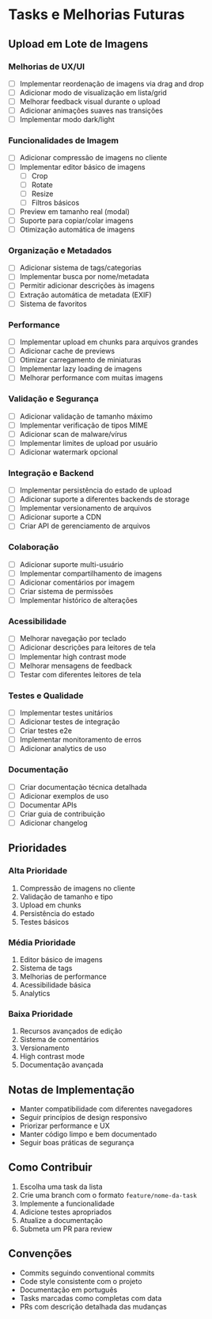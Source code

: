 # Tasks e Melhorias Futuras

## Upload em Lote de Imagens

### Melhorias de UX/UI
- [ ] Implementar reordenação de imagens via drag and drop
- [ ] Adicionar modo de visualização em lista/grid
- [ ] Melhorar feedback visual durante o upload
- [ ] Adicionar animações suaves nas transições
- [ ] Implementar modo dark/light

### Funcionalidades de Imagem
- [ ] Adicionar compressão de imagens no cliente
- [ ] Implementar editor básico de imagens
  - [ ] Crop
  - [ ] Rotate
  - [ ] Resize
  - [ ] Filtros básicos
- [ ] Preview em tamanho real (modal)
- [ ] Suporte para copiar/colar imagens
- [ ] Otimização automática de imagens

### Organização e Metadados
- [ ] Adicionar sistema de tags/categorias
- [ ] Implementar busca por nome/metadata
- [ ] Permitir adicionar descrições às imagens
- [ ] Extração automática de metadata (EXIF)
- [ ] Sistema de favoritos

### Performance
- [ ] Implementar upload em chunks para arquivos grandes
- [ ] Adicionar cache de previews
- [ ] Otimizar carregamento de miniaturas
- [ ] Implementar lazy loading de imagens
- [ ] Melhorar performance com muitas imagens

### Validação e Segurança
- [ ] Adicionar validação de tamanho máximo
- [ ] Implementar verificação de tipos MIME
- [ ] Adicionar scan de malware/vírus
- [ ] Implementar limites de upload por usuário
- [ ] Adicionar watermark opcional

### Integração e Backend
- [ ] Implementar persistência do estado de upload
- [ ] Adicionar suporte a diferentes backends de storage
- [ ] Implementar versionamento de arquivos
- [ ] Adicionar suporte a CDN
- [ ] Criar API de gerenciamento de arquivos

### Colaboração
- [ ] Adicionar suporte multi-usuário
- [ ] Implementar compartilhamento de imagens
- [ ] Adicionar comentários por imagem
- [ ] Criar sistema de permissões
- [ ] Implementar histórico de alterações

### Acessibilidade
- [ ] Melhorar navegação por teclado
- [ ] Adicionar descrições para leitores de tela
- [ ] Implementar high contrast mode
- [ ] Melhorar mensagens de feedback
- [ ] Testar com diferentes leitores de tela

### Testes e Qualidade
- [ ] Implementar testes unitários
- [ ] Adicionar testes de integração
- [ ] Criar testes e2e
- [ ] Implementar monitoramento de erros
- [ ] Adicionar analytics de uso

### Documentação
- [ ] Criar documentação técnica detalhada
- [ ] Adicionar exemplos de uso
- [ ] Documentar APIs
- [ ] Criar guia de contribuição
- [ ] Adicionar changelog

## Prioridades

### Alta Prioridade
1. Compressão de imagens no cliente
2. Validação de tamanho e tipo
3. Upload em chunks
4. Persistência do estado
5. Testes básicos

### Média Prioridade
1. Editor básico de imagens
2. Sistema de tags
3. Melhorias de performance
4. Acessibilidade básica
5. Analytics

### Baixa Prioridade
1. Recursos avançados de edição
2. Sistema de comentários
3. Versionamento
4. High contrast mode
5. Documentação avançada

## Notas de Implementação
- Manter compatibilidade com diferentes navegadores
- Seguir princípios de design responsivo
- Priorizar performance e UX
- Manter código limpo e bem documentado
- Seguir boas práticas de segurança

## Como Contribuir
1. Escolha uma task da lista
2. Crie uma branch com o formato `feature/nome-da-task`
3. Implemente a funcionalidade
4. Adicione testes apropriados
5. Atualize a documentação
6. Submeta um PR para review

## Convenções
- Commits seguindo conventional commits
- Code style consistente com o projeto
- Documentação em português
- Tasks marcadas como completas com data
- PRs com descrição detalhada das mudanças
